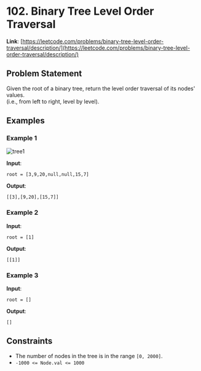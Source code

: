 # 102. Binary Tree Level Order Traversal

**Link**: [https://leetcode.com/problems/binary-tree-level-order-traversal/description/](https://leetcode.com/problems/binary-tree-level-order-traversal/description/)

## Problem Statement

Given the root of a binary tree, return the level order traversal of its nodes' values.  
(i.e., from left to right, level by level).

## Examples

### Example 1
![tree1](https://github.com/user-attachments/assets/d3eebae4-804e-49db-9768-3d30b92196da)

**Input**:
```
root = [3,9,20,null,null,15,7]
```

**Output**:
```
[[3],[9,20],[15,7]]
```

### Example 2

**Input**:
```
root = [1]
```

**Output**:
```
[[1]]
```

### Example 3

**Input**:
```
root = []
```

**Output**:
```
[]
```

## Constraints

- The number of nodes in the tree is in the range `[0, 2000]`.
- `-1000 <= Node.val <= 1000`
